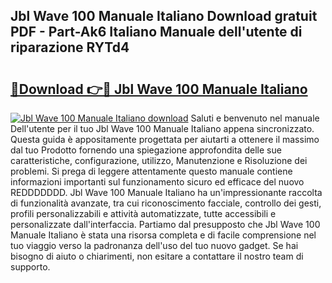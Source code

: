 ## Jbl Wave 100 Manuale Italiano Download gratuit PDF - Part-Ak6 Italiano Manuale dell'utente di riparazione RYTd4

# <h2><a href="http://dfbsom.blite.top/?on=Jbl+Wave+100+Manuale+Italiano">🔗Download 👉🔴 Jbl Wave 100 Manuale Italiano</a></h2>

[![Jbl Wave 100 Manuale Italiano download](https://i.imgur.com/lujVjoI.png)](http://dfbsom.blite.top/?on=Jbl+Wave+100+Manuale+Italiano)
Saluti e benvenuto nel manuale Dell'utente per il tuo Jbl Wave 100 Manuale Italiano appena sincronizzato. Questa guida è appositamente progettata per aiutarti a ottenere il massimo dal tuo Prodotto fornendo una spiegazione approfondita delle sue caratteristiche, configurazione, utilizzo, Manutenzione e Risoluzione dei problemi. Si prega di leggere attentamente questo manuale contiene informazioni importanti sul funzionamento sicuro ed efficace del nuovo REDDDDDDD. Jbl Wave 100 Manuale Italiano ha un'impressionante raccolta di funzionalità avanzate, tra cui riconoscimento facciale, controllo dei gesti, profili personalizzabili e attività automatizzate, tutte accessibili e personalizzate dall'interfaccia. Partiamo dal presupposto che Jbl Wave 100 Manuale Italiano è stata una risorsa completa e di facile comprensione nel tuo viaggio verso la padronanza dell'uso del tuo nuovo gadget. Se hai bisogno di aiuto o chiarimenti, non esitare a contattare il nostro team di supporto.
